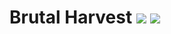 # Brutal Harvest <a href="https://www.curseforge.com/minecraft/mc-mods/brutal-harvest"><img src="http://cf.way2muchnoise.eu/versions/1024406.svg" style="max-width:100%;"></a> <a href="https://www.curseforge.com/minecraft/mc-mods/brutal-harvest"><img src="https://cf.way2muchnoise.eu/1024406.svg" style="max-width:100%;"></a> 